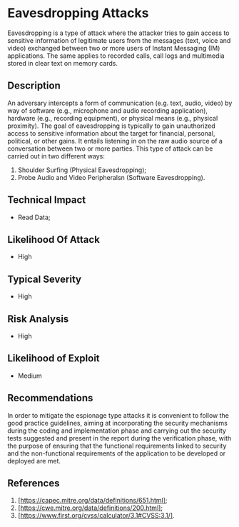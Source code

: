 # Eavesdropping Attacks
Eavesdropping is a type of attack where the attacker tries to gain access to sensitive information 
of legitimate users from the messages (text, voice and video) exchanged between two or more users 
of Instant Messaging (IM) applications. The same applies to recorded calls, call logs and multimedia 
stored in clear text on memory cards.

## Description
An adversary intercepts a form of communication (e.g. text, audio, video) by way of software (e.g., microphone 
and audio recording application), hardware (e.g., recording equipment), or physical means (e.g., physical proximity). 
The goal of eavesdropping is typically to gain unauthorized access to sensitive information about the target for 
financial, personal, political, or other gains. It entails listening in on the raw 
audio source of a conversation between two or more parties. This type of attack can be carried out in two different ways:
1. Shoulder Surfing (Physical Eavesdropping);
2. Probe Audio and Video Peripheralsn (Software Eavesdropping).

## Technical Impact
* Read Data;

## Likelihood Of Attack
* High

## Typical Severity
* High

## Risk Analysis
* High

## Likelihood of Exploit
* Medium

## Recommendations
In order to mitigate the espionage type attacks it is convenient to follow the good practice guidelines, aiming at incorporating
the security mechanisms during the coding and implementation phase and carrying out the security tests suggested and present in 
the report during the verification phase, with the purpose of ensuring that the functional requirements linked to security and 
the non-functional requirements of the application to be developed or deployed are met.

## References
1. [https://capec.mitre.org/data/definitions/651.html];
2. [https://cwe.mitre.org/data/definitions/200.html];
3. [https://www.first.org/cvss/calculator/3.1#CVSS:3.1/].
